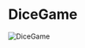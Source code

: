 # DiceGame

![DiceGame](https://user-images.githubusercontent.com/55345482/162945914-6a5de68a-6819-4ffc-aded-69938c95e699.JPG)
